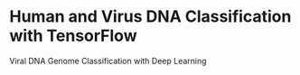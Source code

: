 # Human and Virus DNA Classification with TensorFlow
Viral DNA Genome Classification with Deep Learning
